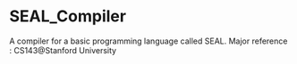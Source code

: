 # SEAL_Compiler
A compiler for a basic programming language called SEAL. Major reference : CS143@Stanford University
